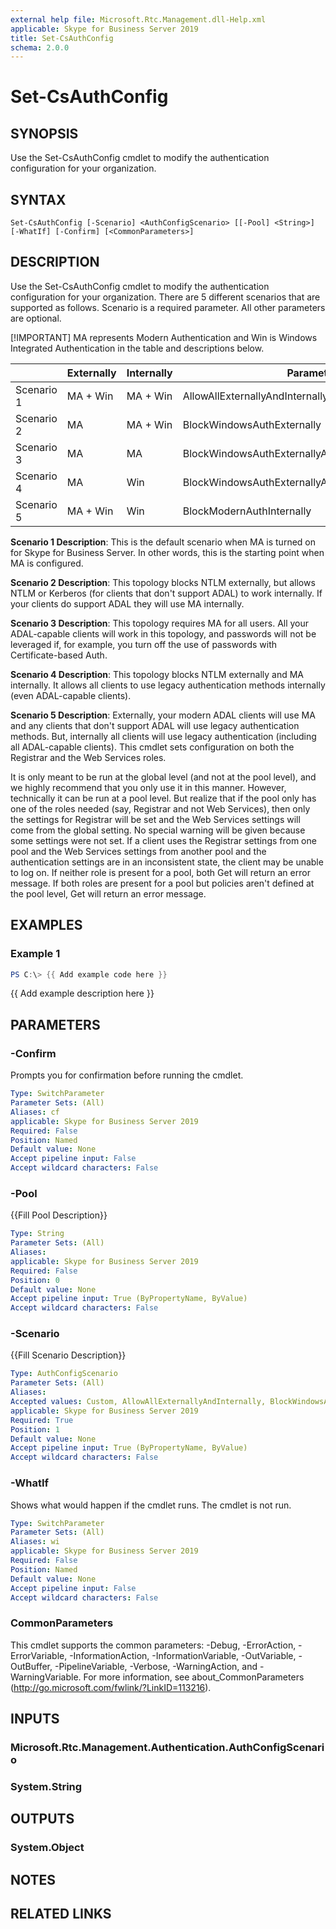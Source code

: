 ```yaml
---
external help file: Microsoft.Rtc.Management.dll-Help.xml
applicable: Skype for Business Server 2019
title: Set-CsAuthConfig
schema: 2.0.0
---
```


# Set-CsAuthConfig

## SYNOPSIS
Use the Set-CsAuthConfig cmdlet to modify the authentication configuration for your organization.

## SYNTAX

```
Set-CsAuthConfig [-Scenario] <AuthConfigScenario> [[-Pool] <String>] [-WhatIf] [-Confirm] [<CommonParameters>]
```

## DESCRIPTION
Use the Set-CsAuthConfig cmdlet to modify the authentication configuration for your organization. There are 5 different scenarios that are supported as follows. Scenario is a required parameter. All other parameters are optional.

[!IMPORTANT] MA represents Modern Authentication and Win is Windows Integrated Authentication in the table and descriptions below.

|  |Externally  |Internally  |Parameter  |
|---------|---------|---------|---------|
|Scenario 1     |    MA + Win     |    MA + Win     |    AllowAllExternallyAndInternally     |
|Scenario 2     |    MA     | MA + Win         |     BlockWindowsAuthExternally    |
|Scenario 3     |    MA   |    MA     | BlockWindowsAuthExternallyAndInternally        |
|Scenario 4     |    MA     |    Win     |    BlockWindowsAuthExternallyAndModernAuthInternally     |
|Scenario 5     |    MA + Win     |  Win       |   BlockModernAuthInternally      |

**Scenario 1 Description**: This is the default scenario when MA is turned on for Skype for Business Server. In other words, this is the starting point when MA is configured. 

**Scenario 2 Description**: This topology blocks NTLM externally, but allows NTLM or Kerberos (for clients that don't support ADAL) to work internally. If your clients do support ADAL they will use MA internally.

**Scenario 3 Description**: This topology requires MA for all users. All your ADAL-capable clients will work in this topology, and passwords will not be leveraged if, for example, you turn off the use of passwords with Certificate-based Auth.

**Scenario 4 Description**: This topology blocks NTLM externally and MA internally. It allows all clients to use legacy authentication methods internally (even ADAL-capable clients). 

**Scenario 5 Description**: Externally, your modern ADAL clients will use MA and any clients that don't support ADAL will use legacy authentication methods. But, internally all clients will use legacy authentication (including all ADAL-capable clients).
This cmdlet sets configuration on both the Registrar and the Web Services roles.

It is only meant to be run at the global level (and not at the pool level), and we highly recommend that you only use it in this manner. However, technically it can be run at a pool level. But realize that if the pool only has one of the roles needed (say, Registrar and not Web Services), then only the settings for Registrar will be set and the Web Services settings will come from the global setting. No special warning will be given because some settings were not set. If a client uses the Registrar settings from one pool and the Web Services settings from another pool and the authentication settings are in an inconsistent state, the client may be unable to log on. If neither role is present for a pool, both Get will return an error message. If both roles are present for a pool but policies aren't defined at the pool level, Get will return an error message.


## EXAMPLES

### Example 1
```powershell
PS C:\> {{ Add example code here }}
```

{{ Add example description here }}

## PARAMETERS

### -Confirm
Prompts you for confirmation before running the cmdlet.

```yaml
Type: SwitchParameter
Parameter Sets: (All)
Aliases: cf
applicable: Skype for Business Server 2019
Required: False
Position: Named
Default value: None
Accept pipeline input: False
Accept wildcard characters: False
```

### -Pool
{{Fill Pool Description}}

```yaml
Type: String
Parameter Sets: (All)
Aliases:
applicable: Skype for Business Server 2019
Required: False
Position: 0
Default value: None
Accept pipeline input: True (ByPropertyName, ByValue)
Accept wildcard characters: False
```

### -Scenario
{{Fill Scenario Description}}

```yaml
Type: AuthConfigScenario
Parameter Sets: (All)
Aliases:
Accepted values: Custom, AllowAllExternallyAndInternally, BlockWindowsAuthExternally, BlockWindowsAuthExternallyAndInternally, BlockWindowsAuthExternalyAndModernAuthInternally, BlockModernAuthInternally
applicable: Skype for Business Server 2019
Required: True
Position: 1
Default value: None
Accept pipeline input: True (ByPropertyName, ByValue)
Accept wildcard characters: False
```

### -WhatIf
Shows what would happen if the cmdlet runs.
The cmdlet is not run.

```yaml
Type: SwitchParameter
Parameter Sets: (All)
Aliases: wi
applicable: Skype for Business Server 2019
Required: False
Position: Named
Default value: None
Accept pipeline input: False
Accept wildcard characters: False
```

### CommonParameters
This cmdlet supports the common parameters: -Debug, -ErrorAction, -ErrorVariable, -InformationAction, -InformationVariable, -OutVariable, -OutBuffer, -PipelineVariable, -Verbose, -WarningAction, and -WarningVariable.
For more information, see about_CommonParameters (http://go.microsoft.com/fwlink/?LinkID=113216).

## INPUTS

### Microsoft.Rtc.Management.Authentication.AuthConfigScenario

### System.String

## OUTPUTS

### System.Object
## NOTES

## RELATED LINKS
